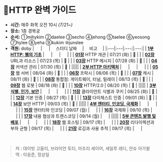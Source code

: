 # :octopus:HTTP 완벽 가이드
- __시간:__ 매주 화목 오전 10시 _(7/21~)_
- __장소:__ 1층 경복궁
- __순서:__ ①mihykim ②daelee ③secho ④jehong ⑤taelee ⑥yeosong ⑦hylee ⑧yeha ⑨kukim ⑩junslee
- __객원:__ doby
  | 　 | 　 | 　스터디 날짜　 | 　비고　 |
  |:---|:---|:---:|:---:|
  | [__1부 HTTP: 웹의 기초__](https://github.com/Kraken-Addicts/HTTP-The-Definitive-Guide/tree/master/1_HTTP_The_Webs_Foundation) | 　 | 　 | 　 |
  |  |  [__01장__](./1_HTTP_The_Webs_Foundation/01_Overview_of_HTTP.md) HTTP 개관 | 07/21 (화) | 🌱 |
  |  |  [__02장__](./1_HTTP_The_Webs_Foundation/02_URLs_and_Resources.md) URL과 리소스 | 07/23 (목) | 🌱 |
  |  |  [__03장__](./1_HTTP_The_Webs_Foundation/03_HTTP_Messages.md) HTTP 메시지 | 07/28 (화) | 🌱 |
  |  |  [__04장__](./1_HTTP_The_Webs_Foundation/04_Connection_Management.md) 커넥션 관리 | 07/30 (목) | 🌱 |
  |||||
  | [__2부 HTTP 아키텍처__](https://github.com/Kraken-Addicts/HTTP-The-Definitive-Guide/tree/master/2_HTTP_Architecture) | 　 | 　 | 　 |
  |  |  [__05장__](./2_HTTP_Architecture/05_Web_Servers.md) 웹 서버 | 08/04 (화) |  🌱 |
  |  |  [__06장__](./2_HTTP_Architecture/06_Proxies.md) 프락시 | 08/06 (목) | 🌱 |
  |  |  [__07장__](./2_HTTP_Architecture/07_Caching.md) 캐시 | 08/11 (화) | 🌱 |
  |  |  [__08장__](./2_HTTP_Architecture/08_Integration_Points.md) 통합점: 게이트웨이, 터널, 릴레이 | 08/13 (목) | 🌱 |
  |  |  [__09장__](./2_HTTP_Architecture/09_Web_Robots.md) 웹 로봇 | 08/18 (화) | 🌱 |
  |  |  [__10장__](./2_HTTP_Architecture/10_HTTP.md) HTTP/2.0 | 08/20 (목) | 🌱 |
  |||||
  | [__3부 식별, 인가, 보안__](https://github.com/Kraken-Addicts/HTTP-The-Definitive-Guide/tree/master/3_Identification_Authorization_and_Security) | 　 | 　 | 　 |
  |  |  [__11장__](./3_Identification_Authorization_and_Security/11_Client_Identification_and_Cookies.md) 클라이언트 식별과 쿠키 | 08/25 (화) | 🌱 |
  |  |  [__12장__](./3_Identification_Authorization_and_Security/12_Basic_Authentication.md) 기본 인증 | 08/27 (목) |  🌱  |
  |  |  [__13장__](./3_Identification_Authorization_and_Security/13_Digest_Authentication.md) 다이제스트 인증 | 09/01 (화) | 🌱 |
  |  |  [__14장__](./3_Identification_Authorization_and_Security/14_Secure_HTTP.md) 보안 HTTP | 09/03 (목) | 🌱 |
  |||||
  | [__4부 엔터티, 인코딩, 국제화__](https://github.com/Kraken-Addicts/HTTP-The-Definitive-Guide/tree/master/4_Entities_Encodings_and_Internationalization) | 　 | 　 | 　 |
  |  |  [__15장__](./4_Entities_Encodings_and_Internationalization/15_Entities_and_Encodings.md) 엔터티와 인코딩 | 09/07 (월) | 　 |
  |  |  [__16장__](./4_Entities_Encodings_and_Internationalization/16_Internationalization.md) 국제화 | 09/10 (목) | 　 |
  |  |  [__17장__](./4_Entities_Encodings_and_Internationalization/17_Content_Negotiation_and_Transcoding.md) 내용 협상과 트랜스코딩 | 09/14 (월) | 　 |
  |||||
  | [__5부 콘텐츠 발행 및 배포__](https://github.com/Kraken-Addicts/HTTP-The-Definitive-Guide/tree/master/5_Content_Publishing_and_Distribution) | 　 | 　 | 　 |
  |  |  [__18장__](./5_Content_Publishing_and_Distribution/18_Web_Hosting.md) 웹 호스팅 | 09/17 (목) | 　 |
  |  |  [__20장__](./5_Content_Publishing_and_Distribution/20_Redirection_and_Load_Balancing.md) 리다이렉션과 부하 균형 | 09/17 (목) | 　 |
  |  |  [__21장__](./5_Content_Publishing_and_Distribution/21_Logging_and_Usage_Tracking.md) 로깅과 사용 추적 | 09/17 (목) | 　 |

<br>

>저 : 데이빗 고울리, 브라이언 토티, 마조리 세이어, 세일루 레디, 안슈 아가왈 <br>
>역 : 이응준, 정상일
